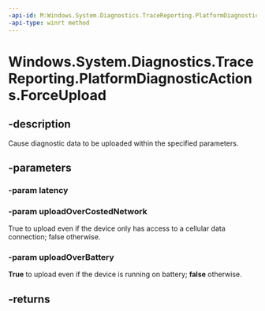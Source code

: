 ```yaml
---
-api-id: M:Windows.System.Diagnostics.TraceReporting.PlatformDiagnosticActions.ForceUpload(Windows.System.Diagnostics.TraceReporting.PlatformDiagnosticEventBufferLatencies,System.Boolean,System.Boolean)
-api-type: winrt method
---
```


<!-- Method syntax.
public PlatformDiagnosticActionState PlatformDiagnosticActions.ForceUpload(PlatformDiagnosticEventBufferLatencies latency, Boolean uploadOverCostedNetwork, Boolean uploadOverBattery)
-->

# Windows.System.Diagnostics.TraceReporting.PlatformDiagnosticActions.ForceUpload


## -description

Cause diagnostic data to be uploaded within the specified parameters.

## -parameters

### -param latency

### -param uploadOverCostedNetwork

True to upload even if the device only has access to a cellular data connection; false otherwise.

### -param uploadOverBattery

**True** to upload even if the device is running on battery; **false** otherwise.

## -returns

